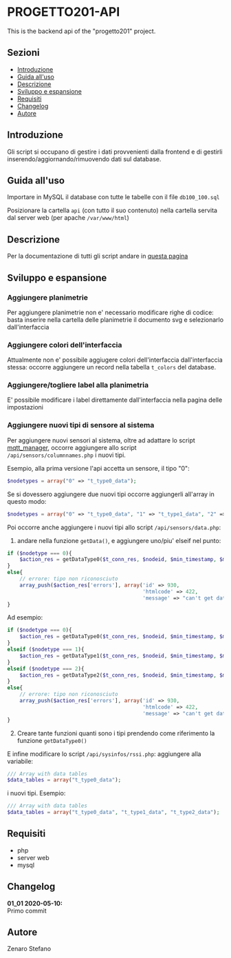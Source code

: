 # PROGETTO201-API
This is the backend api of the "progetto201" project.

## Sezioni
* [Introduzione](#Introduzione)
* [Guida all'uso](#guida-all-uso)
* [Descrizione](#descrizione)
* [Sviluppo e espansione](#sviluppo-e-espansione)
* [Requisiti](#requisiti)
* [Changelog](#changelog)
* [Autore](#autore)

## Introduzione
Gli script si occupano di gestire i dati provvenienti
dalla frontend e di gestirli inserendo/aggiornando/rimuovendo dati sul database.

## Guida all'uso
Importare in MySQL il database con tutte le tabelle con il file ```db100_100.sql```

Posizionare la cartella ```api``` (con tutto il suo contenuto)
nella cartella servita dal server web (per apache ```/var/www/html```)

## Descrizione
Per la documentazione di tutti gli script andare in [questa pagina](https://progetto201.github.io/progetto201-api/doc/html/files.html)

## Sviluppo e espansione

### Aggiungere planimetrie
Per aggiungere planimetrie non e' necessario
modificare righe di codice:
basta inserire nella cartella delle planimetrie
il documento svg e selezionarlo dall'interfaccia

### Aggiungere colori dell'interfaccia
Attualmente non e' possibile aggiugere
colori dell'interfaccia dall'interfaccia stessa:
occorre aggiungere un record nella tabella ```t_colors``` del database.

### Aggiungere/togliere label alla planimetria
E' possibile modificare i label direttamente dall'interfaccia
nella pagina delle impostazioni

### Aggiungere nuovi tipi di sensore al sistema
Per aggiungere nuovi sensori al sistema, oltre
ad adattare lo script [mqtt_manager](https://github.com/progetto201/mqtt_manager),
occorre aggiungere allo script ```/api/sensors/columnnames.php``` i nuovi tipi.

Esempio, alla prima versione l'api accetta un sensore, il tipo "0":
```php
$nodetypes = array("0" => "t_type0_data");
```
Se si dovessero aggiungere due nuovi tipi occorre aggiungerli all'array in questo modo:
```php
$nodetypes = array("0" => "t_type0_data", "1" => "t_type1_data", "2" => "t_type2_data");
```

Poi occorre anche aggiungere i nuovi tipi allo script ```/api/sensors/data.php```:
1. andare nella funzione ```getData()```, e aggiungere uno/piu' elseif nel punto:
    
```php
if ($nodetype === 0){
    $action_res = getDataType0($t_conn_res, $nodeid, $min_timestamp, $max_timestamp);
}
else{
    // errore: tipo non riconosciuto
    array_push($action_res['errors'], array('id' => 930,
                                            'htmlcode' => 422,
                                            'message' => "can't get data for this node type (not supported)"));
}
```

Ad esempio:
    
```php
if ($nodetype === 0){
    $action_res = getDataType0($t_conn_res, $nodeid, $min_timestamp, $max_timestamp);
}
elseif ($nodetype === 1){
    $action_res = getDataType1($t_conn_res, $nodeid, $min_timestamp, $max_timestamp);
}
elseif ($nodetype === 2){
    $action_res = getDataType2($t_conn_res, $nodeid, $min_timestamp, $max_timestamp);
}
else{
    // errore: tipo non riconosciuto
    array_push($action_res['errors'], array('id' => 930,
                                            'htmlcode' => 422,
                                            'message' => "can't get data for this node type (not supported)"));
}
```

2. Creare tante funzioni quanti sono i tipi prendendo come riferimento la funzione ```getDataType0()```

E infine modificare lo script ```/api/sysinfos/rssi.php```:
aggiungere alla variabile:

```php
/// Array with data tables
$data_tables = array("t_type0_data");
```
i nuovi tipi.
Esempio:
```php
/// Array with data tables
$data_tables = array("t_type0_data", "t_type1_data", "t_type2_data");
```

## Requisiti
* php
* server web
* mysql

## Changelog

**01_01 2020-05-10:** <br>
Primo commit

## Autore
Zenaro Stefano
